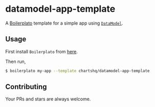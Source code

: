 # datamodel-app-template

A [Boilerplato](https://github.com/boilerplato/boilerplato) template for a simple app using [`DataModel`](https://github.com/chartshq/datamodel).

## Usage

First install `Boilerplato` from [here](https://github.com/boilerplato/boilerplato).

Then run,

```sh
$ boilerplato my-app --template chartshq/datamodel-app-template
```

## Contributing

Your PRs and stars are always welcome.